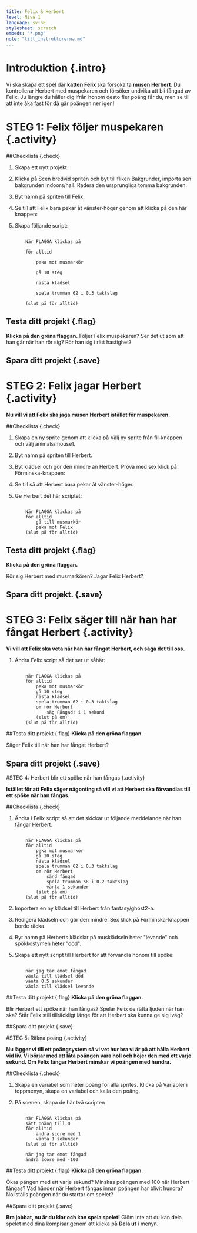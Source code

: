 ```yaml
---
title: Felix & Herbert
level: Nivå 1
language: sv-SE
stylesheet: scratch
embeds: "*.png"
note: "till_instruktorerna.md"
...
```


# Introduktion {.intro}

Vi ska skapa ett spel där __katten Felix__ ska försöka ta __musen Herbert__. Du kontrollerar Herbert med muspekaren och försöker undvika att bli fångad av Felix. Ju längre du håller dig ifrån honom desto fler poäng får du, men se till att inte åka fast för då går poängen ner igen!

# STEG 1: Felix följer muspekaren {.activity}

##Checklista {.check}

1. Skapa ett nytt projekt.
2. Klicka på Scen bredvid spriten och byt till fliken Bakgrunder, importa sen bakgrunden indoors/hall. Radera den ursprungliga tomma bakgrunden.
3. Byt namn på spriten till Felix.
4. Se till att Felix bara pekar åt vänster-höger genom att klicka på den här knappen:
5. Skapa följande script:

    ```scratch

        När FLAGGA klickas på

        för alltid

            peka mot musmarkör

            gå 10 steg

            nästa klädsel

            spela trumman 62 i 0.3 taktslag

        (slut på för alltid)
    ```
		
## Testa ditt projekt {.flag}
__Klicka på den gröna flaggan.__
Följer Felix muspekaren? Ser det ut som att han går när han rör sig? Rör han sig i rätt hastighet?

## Spara ditt projekt {.save}

# STEG 2: Felix jagar Herbert {.activity}

__Nu vill vi att Felix ska jaga musen Herbert istället för muspekaren.__

##Checklista {.check}

1. Skapa en ny sprite genom att klicka på Välj ny sprite från fil-knappen och välj animals/mouse1.
2. Byt namn på spriten till Herbert.
3. Byt klädsel och gör den mindre än Herbert.
Pröva med sex klick på Förminska-knappen:
4. Se till så att Herbert bara pekar åt vänster-höger.
5. Ge Herbert det här scriptet:

    ```scratch
        
        När FLAGGA klickas på
        för alltid
            gå till musmarkör
            peka mot Felix
        (slut på för alltid)
    ```

## Testa ditt projekt {.flag}
__Klicka på den gröna flaggan.__

Rör sig Herbert med musmarkören? Jagar Felix Herbert?

## Spara ditt projekt. {.save}

# STEG 3: Felix säger till när han har fångat Herbert {.activity}

__Vi vill att Felix ska veta när han har fångat Herbert, och säga det till oss.__


1. Ändra Felix script så det ser ut såhär:

    ```scratch
        
        när FLAGGA klickas på
        för alltid
            peka mot musmarkör
            gå 10 steg
            nästa klädsel
            spela trumman 62 i 0.3 taktslag
            om rör Herbert
                säg Fångad! i 1 sekund
            (slut på om)
        (slut på för alltid)
    ```

##Testa ditt projekt {.flag}
__Klicka på den gröna flaggan.__

Säger Felix till när han har fångat Herbert?

## Spara ditt projekt {.save}

#STEG 4: Herbert blir ett spöke när han fångas {.activity}

__Istället för att Felix säger någonting så vill vi att Herbert ska förvandlas till ett spöke när han fångas.__

##Checklista {.check}

1. Ändra i Felix script så att det skickar ut följande meddelande när han fångar Herbert.

    ```scratch
        
        när FLAGGA klickas på
        för alltid
            peka mot musmarkör
            gå 10 steg
            nästa klädsel
            spela trumman 62 i 0.3 taktslag
            om rör Herbert
                sänd fångad
                spela trumman 58 i 0.2 taktslag
                vänta 1 sekunder
            (slut på om)
        (slut på för alltid)
    ```

2. Importera en ny klädsel till Herbert från fantasy/ghost2-a.
3. Redigera klädseln och gör den mindre.
Sex klick på Förminska-knappen borde räcka.
4. Byt namn på Herberts klädslar på musklädseln heter "levande" och spökkostymen heter "död".
5. Skapa ett nytt script till Herbert för att förvandla honom till spöke:

    ```scratch
        
        när jag tar emot fångad
        växla till klädsel död
        vänta 0.5 sekunder
        växla till klädsel levande
    ```
	
##Testa ditt projekt {.flag}
__Klicka på den gröna flaggan.__

Blir Herbert ett spöke när han fångas?
Spelar Felix de rätta ljuden när han ska?
Står Felix still tillräckligt länge för att Herbert ska kunna ge sig iväg?

##Spara ditt projekt {.save}

#STEG 5: Räkna poäng {.activity}

__Nu lägger vi till ett poängsystem så vi vet hur bra vi är på att hålla Herbert vid liv.
Vi börjar med att låta poängen vara noll och höjer den med ett varje sekund. Om Felix fångar Herbert minskar vi poängen med hundra.__

##Checklista {.check}

1. Skapa en variabel som heter poäng för alla sprites. Klicka på Variabler i toppmenyn, skapa en variabel och kalla den poäng.
2. På scenen, skapa de här två scripten

    ```scratch
        
        när FLAGGA klickas på
        sätt poäng till 0
        för alltid
            ändra score med 1
            vänta 1 sekunder
        (slut på för alltid)
        
        när jag tar emot fångad
        ändra score med -100
    ```
	
##Testa ditt projekt {.flag}
__Klicka på den gröna flaggan.__

Ökas pängen med ett varje sekund?
Minskas poängen med 100 när Herbert fångas?
Vad händer när Herbert fångas innan poängen har blivit hundra? Nollställs poängen när du startar om spelet?

##Spara ditt projekt {.save}

__Bra jobbat, nu är du klar och kan spela spelet!__
Glöm inte att du kan dela spelet med dina kompisar genom att klicka på __Dela ut__ i menyn.
